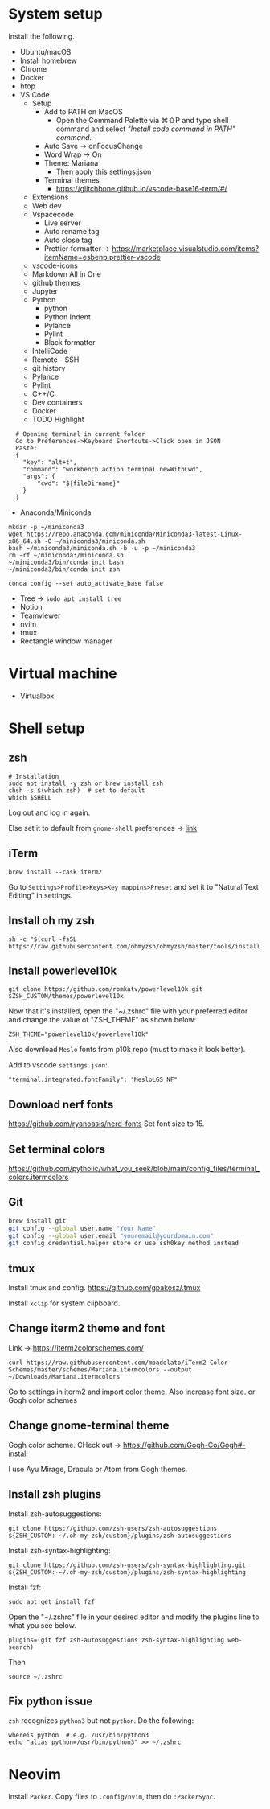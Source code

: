 # System setup

Install the following.
* Ubuntu/macOS
* Install homebrew
* Chrome
* Docker
* htop
* VS Code
  * Setup
      * Add to PATH on MacOS
         * Open the Command Palette via ⌘⇧P and type shell command and select *"Install code command in PATH" command.* 
      * Auto Save -> onFocusChange
      * Word Wrap -> On
      * Theme: Mariana
         * Then apply this [settings.json](https://github.com/pytholic/what_you_seek/blob/main/config_files/vs_code_settings.json)
      * Terminal themes
         * https://glitchbone.github.io/vscode-base16-term/#/
  * Extensions
  * Web dev
  * Vspacecode
      * Live server
      * Auto rename tag
      * Auto close tag
      * Prettier formatter -> https://marketplace.visualstudio.com/items?itemName=esbenp.prettier-vscode
  * vscode-icons
  * Markdown All in One
  * github themes
  * Jupyter
  * Python
      * python
      * Python Indent
      * Pylance
      * Pylint
      * Black formatter
  * IntelliCode
  * Remote - SSH
  * git history
  * Pylance
  * Pylint
  * C++/C
  * Dev containers
  * Docker
  * TODO Highlight
```
  # Opening terminal in current folder
  Go to Preferences->Keyboard Shortcuts->Click open in JSON
  Paste:
  {
    "key": "alt+t",
    "command": "workbench.action.terminal.newWithCwd",
    "args": {
        "cwd": "${fileDirname}"
    }
  }
```

* Anaconda/Miniconda
```shell
mkdir -p ~/miniconda3
wget https://repo.anaconda.com/miniconda/Miniconda3-latest-Linux-x86_64.sh -O ~/miniconda3/miniconda.sh
bash ~/miniconda3/miniconda.sh -b -u -p ~/miniconda3
rm -rf ~/miniconda3/miniconda.sh
~/miniconda3/bin/conda init bash
~/miniconda3/bin/conda init zsh

conda config --set auto_activate_base false
```

* Tree -> `sudo apt install tree`
* Notion
* Teamviewer
* nvim
* tmux
* Rectangle window manager
# Virtual machine
* Virtualbox

# Shell setup

## zsh
```shell
# Installation
sudo apt install -y zsh or brew install zsh
chsh -s $(which zsh)  # set to default
which $SHELL
```
Log out and log in again.

Else set it to default from `gnome-shell` preferences -> [link](https://askubuntu.com/questions/342299/zsh-is-not-launched-while-opening-a-new-terminal-with-gnome-terminal)

## iTerm
```
brew install --cask iterm2
```
Go to `Settings>Profile>Keys>Key mappins>Preset` and set it to "Natural Text Editing" in settings.

## Install oh my zsh
```
sh -c "$(curl -fsSL https://raw.githubusercontent.com/ohmyzsh/ohmyzsh/master/tools/install.sh)"
```

## Install powerlevel10k
```
git clone https://github.com/romkatv/powerlevel10k.git $ZSH_CUSTOM/themes/powerlevel10k
```
Now that it's installed, open the "~/.zshrc" file with your preferred editor and change the value of "ZSH_THEME" as shown below:
```
ZSH_THEME="powerlevel10k/powerlevel10k"
```
Also download `Meslo` fonts from p10k repo (must to make it look better).

Add to vscode `settings.json`:
```
"terminal.integrated.fontFamily": "MesloLGS NF"
```

## Download nerf fonts
https://github.com/ryanoasis/nerd-fonts
Set font size to 15.

## Set terminal colors
https://github.com/pytholic/what_you_seek/blob/main/config_files/terminal_colors.itermcolors

## Git
```sh
brew install git
git config --global user.name "Your Name"
git config --global user.email "youremail@yourdomain.com"
git config credential.helper store or use ssh0key method instead
```

## tmux
Install tmux and config.
https://github.com/gpakosz/.tmux

Install `xclip` for system clipboard.


## Change iterm2 theme and font
Link -> https://iterm2colorschemes.com/
```
curl https://raw.githubusercontent.com/mbadolato/iTerm2-Color-Schemes/master/schemes/Mariana.itermcolors --output ~/Downloads/Mariana.itermcolors
```
Go to settings in iterm2 and import color theme. Also increase font size.
or Gogh color schemes

## Change gnome-terminal theme
Gogh color scheme.
CHeck out -> https://github.com/Gogh-Co/Gogh#-install

I use Ayu Mirage, Dracula or Atom from Gogh themes.

## Install zsh plugins
Install zsh-autosuggestions:
```
git clone https://github.com/zsh-users/zsh-autosuggestions ${ZSH_CUSTOM:-~/.oh-my-zsh/custom}/plugins/zsh-autosuggestions
```

Install zsh-syntax-highlighting:
```
git clone https://github.com/zsh-users/zsh-syntax-highlighting.git ${ZSH_CUSTOM:-~/.oh-my-zsh/custom}/plugins/zsh-syntax-highlighting
```

Install fzf:
```
sudo apt get install fzf
```

Open the "~/.zshrc" file in your desired editor and modify the plugins line to what you see below.
```
plugins=(git fzf zsh-autosuggestions zsh-syntax-highlighting web-search)
```

Then

```
source ~/.zshrc
```

## Fix python issue
`zsh` recognizes `python3` but not `python`. Do the following:
```shell
whereis python  # e.g. /usr/bin/python3
echo "alias python=/usr/bin/python3" >> ~/.zshrc

```

# Neovim
Install `Packer`.
Copy files to `.config/nvim`, then do `:PackerSync`.
